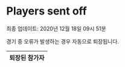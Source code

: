 # Players sent off
최종 업데이트: 2020년 12월 18일 09시 51분


경기 중 오류가 발생하는 경우 자동으로 퇴장됩니다.


| 퇴장된 참가자 |
|:---:|